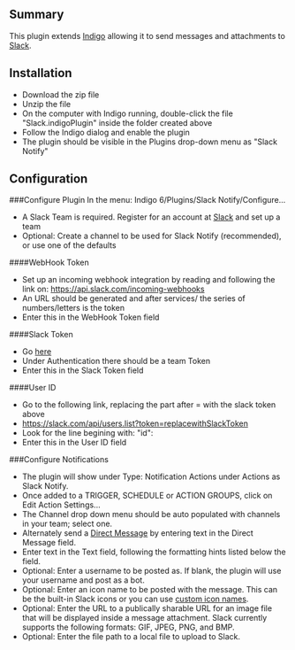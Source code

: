 ## Summary
This plugin extends [Indigo](http://www.indigodomo.com) allowing it to send messages and attachments to [Slack](https://slack.com).
## Installation
* Download the zip file
* Unzip the file
* On the computer with Indigo running, double-click the file "Slack.indigoPlugin" inside the folder created above
* Follow the Indigo dialog and enable the plugin
* The plugin should be visible in the Plugins drop-down menu as "Slack Notify"

## Configuration
###Configure Plugin
In the menu: Indigo 6/Plugins/Slack Notify/Configure...
  * A Slack Team is required. Register for an account at [Slack](https://slack.com) and set up a team
  * Optional: Create a channel to be used for Slack Notify (recommended), or use one of the defaults
  
####WebHook Token
  * Set up an incoming webhook integration by reading and following the link on: https://api.slack.com/incoming-webhooks
  * An URL should be generated and after services/ the series of numbers/letters is the token
  * Enter this in the WebHook Token field
  
####Slack Token
  * Go [here](https://api.slack.com/web)
  * Under Authentication there should be a team Token
  * Enter this in the Slack Token field
  
####User ID
  * Go to the following link, replacing the part after = with the slack token above
  * https://slack.com/api/users.list?token=replacewithSlackToken
  * Look for the line begining with: "id":
  * Enter this in the User ID field
  
###Configure Notifications
  * The plugin will show under Type: Notification Actions under Actions as Slack Notify.
  * Once added to a TRIGGER, SCHEDULE or ACTION GROUPS, click on Edit Action Settings...
  * The Channel drop down menu should be auto populated with channels in your team; select one.
  * Alternately send a [Direct Message](https://slack.zendesk.com/hc/en-us/articles/202009646-Using-channel-group-everyone) by entering text in the Direct Message field.
  * Enter text in the Text field, following the formatting hints listed below the field.
  * Optional: Enter a username to be posted as. If blank, the plugin will use your username and post as a bot.
  * Optional: Enter an icon name to be posted with the message. This can be the built-in Slack icons or you can use [custom icon names](https://my.slack.com/customize/emoji).
  * Optional: Enter the URL to a publically sharable URL for an image file that will be displayed inside a message attachment. Slack currently supports the following formats: GIF, JPEG, PNG, and BMP.
  * Optional: Enter the file path to a local file to upload to Slack.
